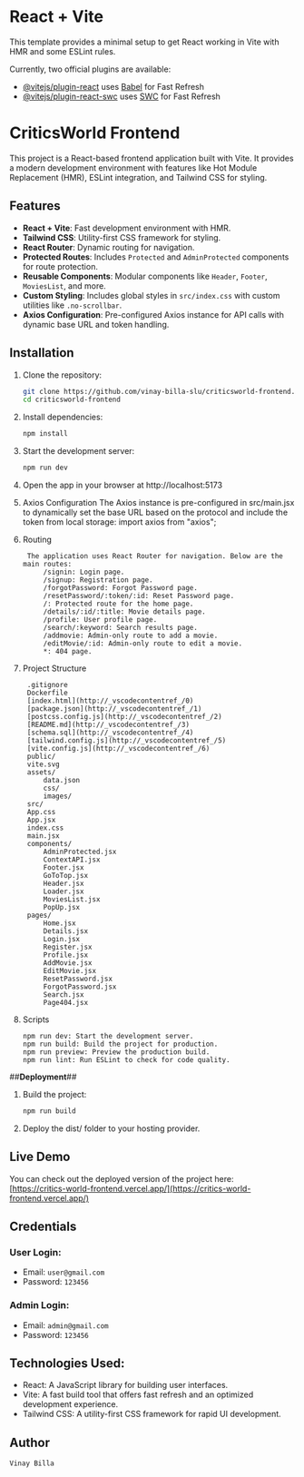 # React + Vite

This template provides a minimal setup to get React working in Vite with HMR and some ESLint rules.

Currently, two official plugins are available:

- [@vitejs/plugin-react](https://github.com/vitejs/vite-plugin-react/blob/main/packages/plugin-react/README.md) uses [Babel](https://babeljs.io/) for Fast Refresh
- [@vitejs/plugin-react-swc](https://github.com/vitejs/vite-plugin-react-swc) uses [SWC](https://swc.rs/) for Fast Refresh

# CriticsWorld Frontend

This project is a React-based frontend application built with Vite. It provides a modern development environment with features like Hot Module Replacement (HMR), ESLint integration, and Tailwind CSS for styling.

## Features

- **React + Vite**: Fast development environment with HMR.
- **Tailwind CSS**: Utility-first CSS framework for styling.
- **React Router**: Dynamic routing for navigation.
- **Protected Routes**: Includes `Protected` and `AdminProtected` components for route protection.
- **Reusable Components**: Modular components like `Header`, `Footer`, `MoviesList`, and more.
- **Custom Styling**: Includes global styles in `src/index.css` with custom utilities like `.no-scrollbar`.
- **Axios Configuration**: Pre-configured Axios instance for API calls with dynamic base URL and token handling.

## Installation

1. Clone the repository:
   ```sh
   git clone https://github.com/vinay-billa-slu/criticsworld-frontend.git
   cd criticsworld-frontend


2. Install dependencies:
   ```sh
   npm install

3. Start the development server:
    ```sh
   npm run dev

4. Open the app in your browser at http://localhost:5173

5. Axios Configuration
    The Axios instance is pre-configured in src/main.jsx to dynamically set the base URL based on the protocol and include the token from local storage:
    import axios from "axios";

6. Routing
   ```
    The application uses React Router for navigation. Below are the main routes:
        /signin: Login page.
        /signup: Registration page.
        /forgotPassword: Forgot Password page.
        /resetPassword/:token/:id: Reset Password page.
        /: Protected route for the home page.
        /details/:id/:title: Movie details page.
        /profile: User profile page.
        /search/:keyword: Search results page.
        /addmovie: Admin-only route to add a movie.
        /editMovie/:id: Admin-only route to edit a movie.
        *: 404 page.
   ```

8. Project Structure
   ```
    .gitignore
    Dockerfile
    [index.html](http://_vscodecontentref_/0)
    [package.json](http://_vscodecontentref_/1)
    [postcss.config.js](http://_vscodecontentref_/2)
    [README.md](http://_vscodecontentref_/3)
    [schema.sql](http://_vscodecontentref_/4)
    [tailwind.config.js](http://_vscodecontentref_/5)
    [vite.config.js](http://_vscodecontentref_/6)
    public/
    vite.svg
    assets/
        data.json
        css/
        images/
    src/
    App.css
    App.jsx
    index.css
    main.jsx
    components/
        AdminProtected.jsx
        ContextAPI.jsx
        Footer.jsx
        GoToTop.jsx
        Header.jsx
        Loader.jsx
        MoviesList.jsx
        PopUp.jsx
    pages/
        Home.jsx
        Details.jsx
        Login.jsx
        Register.jsx
        Profile.jsx
        AddMovie.jsx
        EditMovie.jsx
        ResetPassword.jsx
        ForgotPassword.jsx
        Search.jsx
        Page404.jsx
   ```

10. Scripts
    ```
    npm run dev: Start the development server.
    npm run build: Build the project for production.
    npm run preview: Preview the production build.
    npm run lint: Run ESLint to check for code quality.
    ```

##**Deployment**##

1. Build the project:
    ```sh
    npm run build

2. Deploy the dist/ folder to your hosting provider.

## Live Demo

You can check out the deployed version of the project here:  
[https://critics-world-frontend.vercel.app/](https://critics-world-frontend.vercel.app/)

## Credentials

### User Login:
- Email: `user@gmail.com`
- Password: `123456`

### Admin Login:
- Email: `admin@gmail.com`
- Password: `123456`

## Technologies Used:
- React: A JavaScript library for building user interfaces.
- Vite: A fast build tool that offers fast refresh and an optimized development experience.
- Tailwind CSS: A utility-first CSS framework for rapid UI development.
   
## Author 
    Vinay Billa

